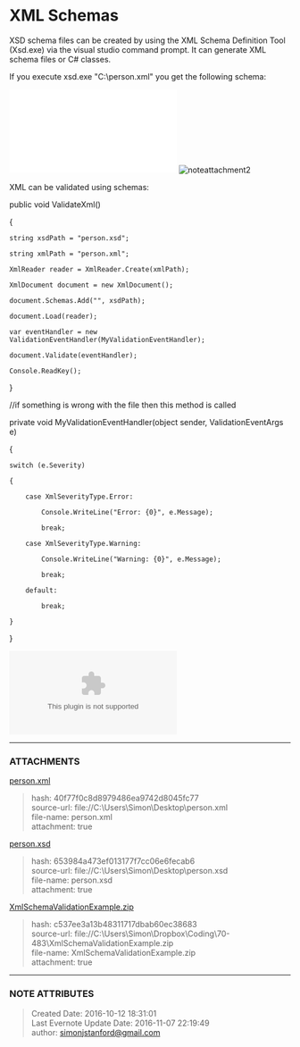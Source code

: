 # XML Schemas

XSD schema files can be created by using the XML Schema Definition Tool
(Xsd.exe) via the visual studio command prompt. It can generate XML schema
files or C# classes.

  

If you execute xsd.exe "C:\person.xml" you get the following schema:

  

![noteattachment1][40f77f0c8d8979486ea9742d8045fc77]
![noteattachment2][653984a473ef013177f7cc06e6fecab6]

  

XML can be validated using schemas:

  

public void ValidateXml()

{

    string xsdPath = "person.xsd";

    string xmlPath = "person.xml";

    XmlReader reader = XmlReader.Create(xmlPath);

    XmlDocument document = new XmlDocument();

    document.Schemas.Add("", xsdPath);

    document.Load(reader);

    var eventHandler = new ValidationEventHandler(MyValidationEventHandler);

    document.Validate(eventHandler);

    Console.ReadKey();

}

//if something is wrong with the file then this method is called

private void MyValidationEventHandler(object sender, ValidationEventArgs e)

{

    switch (e.Severity)

    {

        case XmlSeverityType.Error:

            Console.WriteLine("Error: {0}", e.Message);

            break;

        case XmlSeverityType.Warning:

            Console.WriteLine("Warning: {0}", e.Message);

            break;

        default:

            break;

    }

}

  

![noteattachment3][c537ee3a13b48311717dbab60ec38683]  

  


---
### ATTACHMENTS
[40f77f0c8d8979486ea9742d8045fc77]: media/person.xml
[person.xml](media/person.xml)
>hash: 40f77f0c8d8979486ea9742d8045fc77  
>source-url: file://C:\Users\Simon\Desktop\person.xml  
>file-name: person.xml  
>attachment: true  

[653984a473ef013177f7cc06e6fecab6]: media/person.xsd
[person.xsd](media/person.xsd)
>hash: 653984a473ef013177f7cc06e6fecab6  
>source-url: file://C:\Users\Simon\Desktop\person.xsd  
>file-name: person.xsd  
>attachment: true  

[c537ee3a13b48311717dbab60ec38683]: media/XmlSchemaValidationExample.zip
[XmlSchemaValidationExample.zip](media/XmlSchemaValidationExample.zip)
>hash: c537ee3a13b48311717dbab60ec38683  
>source-url: file://C:\Users\Simon\Dropbox\Coding\70-483\XmlSchemaValidationExample.zip  
>file-name: XmlSchemaValidationExample.zip  
>attachment: true  

---
### NOTE ATTRIBUTES
>Created Date: 2016-10-12 18:31:01  
>Last Evernote Update Date: 2016-11-07 22:19:49  
>author: simonjstanford@gmail.com  